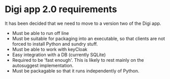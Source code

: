 # Digi app 2.0 requirements
It has been decided that we need to move to a version two of the Digi app. 

- Must be able to run off line
- Must be suitable for packaging into an executable, so that clients are not forced to install Python and sundry stuff.
- Must be able to work with keyCloak
- Easy integration with a DB (currently SQLite)
- Required to be 'fast enough'. This is likely to rest mainly on the autosuggest implementation.
- Must be packagable so that it runs independently of Python.
